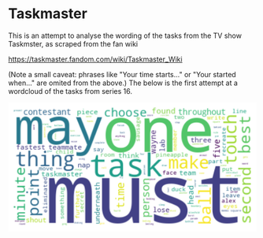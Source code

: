 # Taskmaster

This is an attempt to analyse the wording of the tasks from the TV show Taskmster, as scraped from the fan wiki

https://taskmaster.fandom.com/wiki/Taskmaster_Wiki

(Note a small caveat: phrases like "Your time starts..." or "Your started when..." are omited from the above.) The below is the first attempt at a wordcloud of the tasks from series 16.

![First cloud](https://github.com/MathmoBen/Taskmaster/blob/main/cloud16.png)
